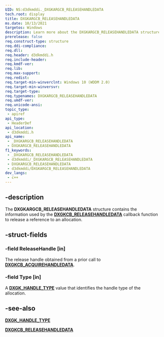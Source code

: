 ```yaml
---
UID: NS:d3dkmddi._DXGKARGCB_RELEASEHANDLEDATA
tech.root: display
title: DXGKARGCB_RELEASEHANDLEDATA
ms.date: 10/13/2021
targetos: Windows
description: Learn more about the DXGKARGCB_RELEASEHANDLEDATA structure.
prerelease: false
req.construct-type: structure
req.ddi-compliance: 
req.dll: 
req.header: d3dkmddi.h
req.include-header: 
req.kmdf-ver: 
req.lib: 
req.max-support: 
req.redist: 
req.target-min-winverclnt: Windows 10 (WDDM 2.0)
req.target-min-winversvr: 
req.target-type: 
req.typenames: DXGKARGCB_RELEASEHANDLEDATA
req.umdf-ver: 
req.unicode-ansi: 
topic_type:
 - apiref
api_type:
 - HeaderDef
api_location:
 - d3dkmddi.h
api_name:
 - _DXGKARGCB_RELEASEHANDLEDATA
 - DXGKARGCB_RELEASEHANDLEDATA
f1_keywords:
 - _DXGKARGCB_RELEASEHANDLEDATA
 - d3dkmddi/_DXGKARGCB_RELEASEHANDLEDATA
 - DXGKARGCB_RELEASEHANDLEDATA
 - d3dkmddi/DXGKARGCB_RELEASEHANDLEDATA
dev_langs:
 - c++
---
```


## -description

The **DXGKARGCB_RELEASEHANDLEDATA** structure contains the information used by the [**DXGKCB_RELEASEHANDLEDATA**](nc-d3dkmddi-dxgkcb_releasehandledata.md) callback function to release a reference to an allocation.

## -struct-fields

### -field ReleaseHandle [in]

The release handle obtained from a prior call to [**DXGKCB_ACQUIREHANDLEDATA**](nc-d3dkmddi-dxgkcb_acquirehandledata.md).

### -field Type [in]

A [**DXGK_HANDLE_TYPE**](ne-d3dkmddi-dxgk_handle_type.md) value that identifies the handle type of the allocation.

## -see-also

[**DXGK_HANDLE_TYPE**](ne-d3dkmddi-dxgk_handle_type.md)

[**DXGKCB_RELEASEHANDLEDATA**](nc-d3dkmddi-dxgkcb_releasehandledata.md)
